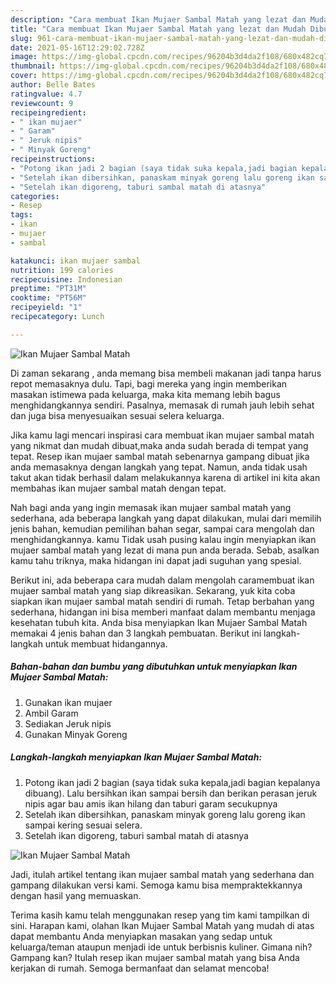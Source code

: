 ```yaml
---
description: "Cara membuat Ikan Mujaer Sambal Matah yang lezat dan Mudah Dibuat"
title: "Cara membuat Ikan Mujaer Sambal Matah yang lezat dan Mudah Dibuat"
slug: 961-cara-membuat-ikan-mujaer-sambal-matah-yang-lezat-dan-mudah-dibuat
date: 2021-05-16T12:29:02.728Z
image: https://img-global.cpcdn.com/recipes/96204b3d4da2f108/680x482cq70/ikan-mujaer-sambal-matah-foto-resep-utama.jpg
thumbnail: https://img-global.cpcdn.com/recipes/96204b3d4da2f108/680x482cq70/ikan-mujaer-sambal-matah-foto-resep-utama.jpg
cover: https://img-global.cpcdn.com/recipes/96204b3d4da2f108/680x482cq70/ikan-mujaer-sambal-matah-foto-resep-utama.jpg
author: Belle Bates
ratingvalue: 4.7
reviewcount: 9
recipeingredient:
- " ikan mujaer"
- " Garam"
- " Jeruk nipis"
- " Minyak Goreng"
recipeinstructions:
- "Potong ikan jadi 2 bagian (saya tidak suka kepala,jadi bagian kepalanya dibuang). Lalu bersihkan ikan sampai bersih dan berikan perasan jeruk nipis agar bau amis ikan hilang dan taburi garam secukupnya"
- "Setelah ikan dibersihkan, panaskam minyak goreng lalu goreng ikan sampai kering sesuai selera."
- "Setelah ikan digoreng, taburi sambal matah di atasnya"
categories:
- Resep
tags:
- ikan
- mujaer
- sambal

katakunci: ikan mujaer sambal 
nutrition: 199 calories
recipecuisine: Indonesian
preptime: "PT31M"
cooktime: "PT56M"
recipeyield: "1"
recipecategory: Lunch

---
```



![Ikan Mujaer Sambal Matah](https://img-global.cpcdn.com/recipes/96204b3d4da2f108/680x482cq70/ikan-mujaer-sambal-matah-foto-resep-utama.jpg)

Di zaman  sekarang , anda memang bisa membeli makanan jadi tanpa harus repot memasaknya dulu. Tapi, bagi mereka yang ingin memberikan masakan istimewa pada keluarga, maka kita memang lebih bagus menghidangkannya sendiri. Pasalnya, memasak di rumah jauh lebih sehat dan juga bisa menyesuaikan sesuai selera keluarga.

Jika kamu lagi mencari inspirasi cara membuat ikan mujaer sambal matah yang nikmat dan mudah dibuat,maka anda sudah berada di tempat yang tepat. Resep ikan mujaer sambal matah  sebenarnya gampang dibuat jika anda memasaknya dengan langkah yang tepat. Namun, anda tidak usah takut akan tidak berhasil dalam melakukannya 
karena di artikel ini kita akan membahas ikan mujaer sambal matah dengan tepat.  



Nah bagi anda yang ingin memasak ikan mujaer sambal matah yang sederhana, ada beberapa langkah yang dapat dilakukan, mulai dari memilih jenis bahan, kemudian pemilihan bahan segar, sampai cara mengolah dan menghidangkannya. kamu Tidak usah pusing kalau ingin menyiapkan ikan mujaer sambal matah yang lezat di mana pun anda berada. Sebab, asalkan kamu  tahu triknya, maka hidangan ini dapat jadi suguhan yang spesial.

Berikut ini, ada beberapa cara mudah dalam mengolah caramembuat ikan mujaer sambal matah yang siap dikreasikan. Sekarang, yuk kita coba siapkan ikan mujaer sambal matah sendiri di rumah. Tetap berbahan yang sederhana, hidangan ini bisa memberi manfaat dalam membantu menjaga kesehatan tubuh kita. Anda bisa menyiapkan Ikan Mujaer Sambal Matah memakai 4 jenis bahan dan 3 langkah pembuatan. Berikut ini langkah-langkah untuk membuat hidangannya.

<!--inarticleads1-->

##### Bahan-bahan dan bumbu yang dibutuhkan untuk menyiapkan Ikan Mujaer Sambal Matah:

1. Gunakan  ikan mujaer
1. Ambil  Garam
1. Sediakan  Jeruk nipis
1. Gunakan  Minyak Goreng




<!--inarticleads2-->

##### Langkah-langkah menyiapkan Ikan Mujaer Sambal Matah:

1. Potong ikan jadi 2 bagian (saya tidak suka kepala,jadi bagian kepalanya dibuang). Lalu bersihkan ikan sampai bersih dan berikan perasan jeruk nipis agar bau amis ikan hilang dan taburi garam secukupnya
1. Setelah ikan dibersihkan, panaskam minyak goreng lalu goreng ikan sampai kering sesuai selera.
1. Setelah ikan digoreng, taburi sambal matah di atasnya
<img src="https://img-global.cpcdn.com/steps/9207be03a3048427/160x128cq70/ikan-mujaer-sambal-matah-langkah-memasak-3-foto.jpg" alt="Ikan Mujaer Sambal Matah">



Jadi, itulah artikel tentang  ikan mujaer sambal matah  yang sederhana dan gampang dilakukan versi kami. Semoga kamu bisa mempraktekkannya dengan hasil yang memuaskan. 

Terima kasih kamu telah menggunakan resep yang tim kami tampilkan di sini. Harapan kami, olahan  Ikan Mujaer Sambal Matah yang mudah di atas dapat membantu Anda menyiapkan masakan yang sedap untuk keluarga/teman ataupun menjadi ide untuk berbisnis kuliner. Gimana nih? Gampang kan? Itulah resep ikan mujaer sambal matah yang bisa Anda kerjakan di rumah. Semoga bermanfaat dan selamat mencoba!

